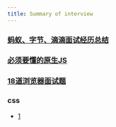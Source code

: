 ```yaml
---
title: Summary of interview
---
```


### [蚂蚁、字节、滴滴面试经历总结](https://juejin.im/post/6844904161830502407)
### [必须要懂的原生JS](https://juejin.im/post/6844903815053852685)
### [18道浏览器面试题](https://juejin.im/post/6854573215830933512)
### css
 - [1](https://juejin.im/post/6888102016007176200)

